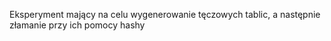Eksperyment mający na celu wygenerowanie tęczowych tablic, a następnie złamanie przy ich pomocy hashy